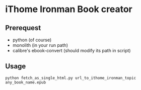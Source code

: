 # iThome Ironman Book creator

## Prerequest
* python (of course)
* monolith (in your run path)
* calibre's ebook-convert (should modify its path in script)

## Usage

```python fetch_as_single_html.py url_to_ithome_ironman_topic  any_book_name.epub```
